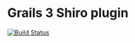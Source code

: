 Grails 3 Shiro plugin
=====================

[![Build Status](https://api.travis-ci.org/pledbrook/grails-shiro.png)](http://travis-ci.org/pledbrook/grails-shiro)